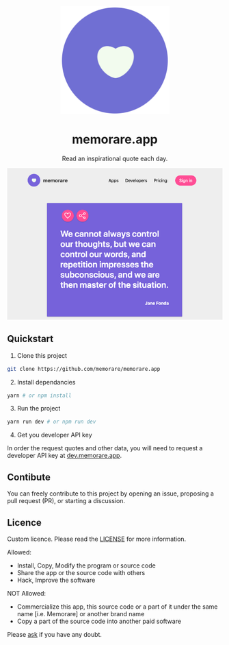<p align="middle">
  <img src="./public/img/icon.png" title="memorare icon" width="254"/>
</p>

<h1 align="middle">memorare.app</h1>

<p align="middle">Read an inspirational quote each day.</p>

<p align="middle">
  <img src="./public/img/tablet_screenshot.png" title="memorare screenshot" />
</p>

## Quickstart

1. Clone this project

```bash
git clone https://github.com/memorare/memorare.app
```

2. Install dependancies

```bash
yarn # or npm install
```

3. Run the project

```bash
yarn run dev # or npm run dev
```

4. Get you developer API key

In order the request quotes and other data, you will need to request a developer API key at [dev.memorare.app](https://dev.memorare.app).

## Contibute

You can freely contribute to this project by opening an issue, proposing a pull request (PR), or starting a discussion.

## Licence

Custom licence. Please read the [LICENSE](./LICENSE) for more information.

Allowed:

* Install, Copy, Modify the program or source code
* Share the app or the source code with others
* Hack, Improve the software

NOT Allowed:

* Commercialize this app, this source code or a part of it under the same name [i.e. Memorare] or another brand name
* Copy a part of the source code into another paid software

Please [ask](mailto:jeremiecorpinot@outlook.com) if you have any doubt.

